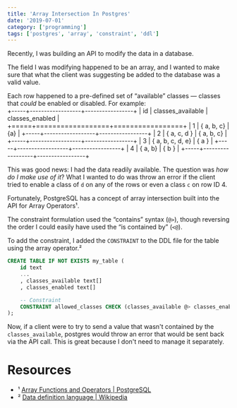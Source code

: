 ```yaml
---
title: 'Array Intersection In Postgres'
date: '2019-07-01'
category: ['programming']
tags: ['postgres', 'array', 'constraint', 'ddl']
---
```


Recently, I was building an API to modify the data in a database.

The field I was modifying happened to be an array, and I wanted to make sure that what the client was suggesting be added to the database was a valid value.

Each row happened to a pre-defined set of “available” classes — classes that _could_ be enabled or disabled. For example:<br/>
+-----+------------------+-----------------+
| id | classes_available | classes_enabled |
+=====+==================+=================+
| 1 | { a, b, c} | {a} |
+-----+------------------+-----------------+
| 2 | { a, c, d } | { a, b, c} |
+-----+------------------+-----------------+
| 3 | { a, b, c, d, e} | { a } |
+-----+------------------+-----------------+
| 4 | { a, b} | { b } |
+-----+------------------+-----------------+

This was good news: I had the data readily available. The question was _how do I make use of it_? What I wanted to do was throw an error if the client tried to enable a class of `d` on any of the rows or even a class `c` on row ID 4.

Fortunately, PostgreSQL has a concept of array intersection built into the API for Array Operators¹.

The constraint formulation used the “contains” syntax (`@>`), though reversing the order I could easily have used the “is contained by” (`<@`).

To add the constraint, I added the `CONSTRAINT` to the DDL file for the table using the array operator.²

```sql
CREATE TABLE IF NOT EXISTS my_table (
    id text
    ...
    , classes_available text[]
    , classes_enabled text[]

    -- Constraint
    CONSTRAINT allowed_classes CHECK (classes_available @> classes_enabled)
);
```

Now, if a client were to try to send a value that wasn't contained by the `classes_available`, postgres would throw an error that would be sent back via the API call. This is great because I don't need to manage it separately.

# Resources

- ¹ [Array Functions and Operators | PostgreSQL](https://www.postgresql.org/docs/current/functions-array.html)
- ² [Data definition language | Wikipedia](https://en.wikipedia.org/wiki/Data_definition_language)
